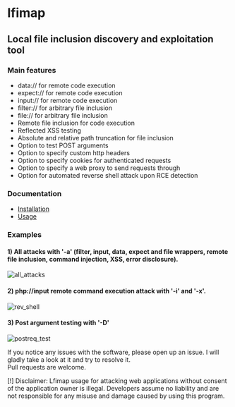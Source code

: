 # lfimap
## Local file inclusion discovery and exploitation tool

### Main features
- data:// for remote code execution
- expect:// for remote code execution
- input:// for remote code execution
- filter:// for arbitrary file inclusion
- file:// for arbitrary file inclusion
- Remote file inclusion for code execution
- Reflected XSS testing
- Absolute and relative path truncation for file inclusion
- Option to test POST arguments
- Option to specify custom http headers
- Option to specify cookies for authenticated requests
- Option to specify a web proxy to send requests through
- Option for automated reverse shell attack upon RCE detection

### Documentation
- [Installation](https://github.com/hansmach1ne/lfimap/wiki/Installation)
- [Usage](https://github.com/hansmach1ne/lfimap/wiki)

### Examples 

#### 1) All attacks with '-a' (filter, input, data, expect and file wrappers, remote file inclusion, command injection, XSS, error disclosure).
![all_attacks](https://user-images.githubusercontent.com/57464251/152049407-7c8d5293-a8e6-4c0d-ad08-ae5b95da78a2.PNG)

#### 2) php://input remote command execution attack with '-i' and '-x'.
![rev_shell](https://user-images.githubusercontent.com/57464251/152051221-0f1eab38-69d6-470b-98e2-8345557ebd82.PNG)

#### 3) Post argument testing with '-D'
![postreq_test](https://user-images.githubusercontent.com/57464251/152058166-d33b85dd-426c-4a93-9a32-a8367c372d6c.PNG)


If you notice any issues with the software, please open up an issue. I will gladly take a look at it and try to resolve it. <br>
Pull requests are welcome.

[!] Disclaimer: Lfimap usage for attacking web applications without consent of the application owner is illegal. Developers assume no liability and are 
not responsible for any misuse and damage caused by using this program.
